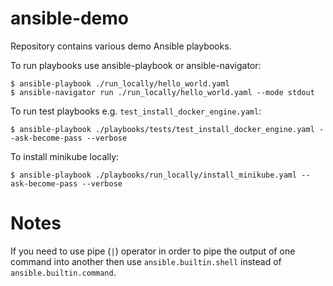 # ansible-demo
Repository contains various demo Ansible playbooks.

To run playbooks use ansible-playbook or ansible-navigator:
```
$ ansible-playbook ./run_locally/hello_world.yaml
$ ansible-navigator run ./run_locally/hello_world.yaml --mode stdout
```

To run test playbooks e.g. `test_install_docker_engine.yaml`:
```
$ ansible-playbook ./playbooks/tests/test_install_docker_engine.yaml --ask-become-pass --verbose
```

To install minikube locally:
```
$ ansible-playbook ./playbooks/run_locally/install_minikube.yaml --ask-become-pass --verbose
```

# Notes

If you need to use pipe (`|`) operator in order to pipe the output of one command into another then use `ansible.builtin.shell` instead of `ansible.builtin.command`.
